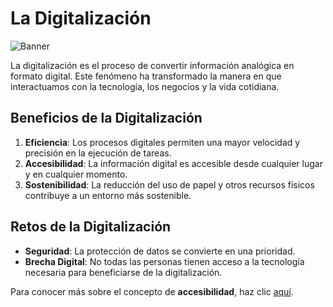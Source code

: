 # La Digitalización

![Banner](banner.png)

La digitalización es el proceso de convertir información analógica en formato digital. Este fenómeno ha transformado la manera en que interactuamos con la tecnología, los negocios y la vida cotidiana.

## Beneficios de la Digitalización

1. **Eficiencia**: Los procesos digitales permiten una mayor velocidad y precisión en la ejecución de tareas.
2. **Accesibilidad**: La información digital es accesible desde cualquier lugar y en cualquier momento.
3. **Sostenibilidad**: La reducción del uso de papel y otros recursos físicos contribuye a un entorno más sostenible.

## Retos de la Digitalización

- **Seguridad**: La protección de datos se convierte en una prioridad.
- **Brecha Digital**: No todas las personas tienen acceso a la tecnología necesaria para beneficiarse de la digitalización.

Para conocer más sobre el concepto de **accesibilidad**, haz clic [aquí](pag_2.md).
